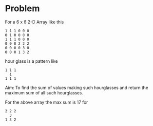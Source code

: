 # Problem
For a 6 x 6 2-D Array like this
```
1 1 1 0 0 0
0 1 0 0 0 0
1 1 1 0 0 0
0 0 0 2 2 2
0 0 0 0 3 0
0 0 0 1 3 2
```

hour glass is a pattern like
```
1 1 1
  1
1 1 1
```
Aim: To find the sum of values making such hourglasses and return the maximum sum of all such hourglasses.

For the above array the max sum is 17 for
```
2 2 2
  3 
1 3 2
```